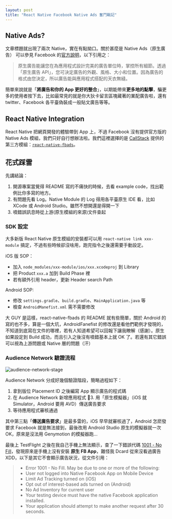 ```yaml
---
layout: post
title: "React Native Facebook Native Ads 奮鬥戰記"
---
```


## Native Ads?

文章標題就出現了兩次 Native，實在有點拗口。關於甚麼是 Native Ads（原生廣告） 可以參見 Facebook 的[官方說明](https://developers.facebook.com/docs/audience-network/native-ads)，以下引用之：

> 原生廣告能讓您在為應用程式設計完美的廣告單位時，掌控所有細節。透過「原生廣告 API」，您可決定廣告的外觀、風格、大小和位置。因為廣告的格式由您決定，所以廣告能與應用程式搭配的天衣無縫。

簡單來說就是「**將廣告和你的 App 更好的整合**」，以期能帶來**更多地的點擊**，~~騙~~更多的使用者按下去，比如最常見的就是你大狄卡留言區塊藏著的業配廣告啦，還有 twitter、Facebook 各平臺偽裝成一般貼文廣告等等。

## React Native Integration

React Native 把網頁開發的體驗帶到 App 上，不過 Facebook 沒有提供官方版的 Native Ads 模組，我們只好自行想辦法啦。我們這裡選擇的是 [CallStack](https://callstack.io) 提供的第三方模組：[`react-native-fbads`](https://github.com/callstack-io/react-native-fbads)。

## 花式踩雷

先講結論：

1. 開源專案當覺得 README 寫的不痛快的時候，去看 example code，找出範例比你多寫的地方。
2. 有問題先看 Log。Native Module 的 Log 得用各平臺原生 IDE 看，比如 XCode 或 Android Studio。雖然不想開還是得開一下
3. 噴錯誤訊息時從上游(原生模組的來源)文件查起

### SDK 設定

大多新版 React Native 原生模組的安裝都可以用 `react-native link xxx-module` 搞定，不過有些時候卻沒啥用，跑完指令之後還需要手動設定。

iOS 版 SOP：

* 加入 `node_modules/xxx-module/ios/xxx.xcodeproj` 到 Library
* 把 Product `xxx.a` 加到 Build Phase 裡
* 若有額外引用 header，更新 Header search Path

Android SOP:

* 修改 `settings.gradle`、`build.gradle`、`MainApplication.java` 等
* 檢查 `AndroidManefist.xml` 需不需要修改

大 GUY 是這樣，react-native-fbads 的 README 就有些簡單，關於 Android 的寫的也不多，算是一個大坑，AndroidFanefist 的修改還是看他們範例才發現的，不知道到底寫在文件的哪裡，若有人知道希望可以回報下讓我瞭解（感謝）。原生如果設定到 Build 成功，而且引入之後沒有噴錯基本上就 OK 了。若還有其它錯誤可以視為上游問題或 Native 層的問題（汗）

### Audience Network 驗證流程

![audience-network-stage](https://lh3.googleusercontent.com/wbd3rYblzS8AnyIt1KPeYJcJW3oKcmk55Fa2K5wZj5d6mIkJ4Ir627vhrE4f7b3ukiim7pI92nZhZADT4C7quX_siaYWwUEOS0xeqsGpkz9k0OBHg9KGp_4xlUx0osVB_HUO4ZBb4sdziMM0bMXP7UgT1WlXx1ysG1XTcN5EHeLdtpBzBq-YUnK3yZ_gSaPJo6CusCaehMkym9FRr4hRBjyfVol4tMwZdzmtALbKMqhaiqfDkYuX8vsEeDp9Og2WhZSdigzVH8Q085LBg2AV0aG3-c5OXna50HavXEiE_T5baB-zPKoWlKiqDgflAM32_Br9DcXGxdHh7FxA6u7yS5I7Zj_Q1w5Ff_6Eo7RufuwkjnTyDxq8Y_PexEU2QhQmYAMjFNLkCQlzxzV6BRtb8oDOFc5c20c1OI2k7gagkVwXeUKfA1RBjihghVrpVMhCSbHiGohKA2ntI8Il6iXqcABQ0MWU90EmXJZaEsO7D9UU0VwC_GFWAw4aYvRQCTw7hLAm9FTQvS4okPGR47OmJpyXrf7l0Qv8VrgCEiigZos6NfmGceeBRkj8xBhv63F7WjGmT_He5DUtk8I6yce6_WRh8XQ0HwKJnkX19EHZqk02oDxzqy9PTw=w801-h353-no)

Audience Network 分成好幾個驗證階段，簡略過程如下：

1. 拿到版位 Placement ID 之後編寫 App 顯示廣告的程式碼
2. 在 Audience Network 新增應用程式
3. 用「原生模擬器」（iOS 就 Simulator，Android 要用 AVD）傳送廣告要求
4. 等待應用程式審核通過

其中第三點「**傳送廣告要求**」是最多雷的，iOS 早早就審核過了，Android 怎麽發要求 Facebook 就是無法接到，最後改用 Android Studio 原生的模擬器就一次 OK，原來是沒法用 Genymotion 的模擬器跑...

最後上 TestFlight 之後在我自己手機上無法顯示，查了一下錯誤代碼 [1001 - No Fill](https://developers.facebook.com/docs/audience-network/testing)，發現原來是手機上沒有安裝 **原生 FB App**，難怪我 Dcard 從來沒看過廣告 XDD，以下是其它不會顯示廣告狀況，從文件引用：

> * Error 1001 - No Fill. May be due to one or more of the following:
> * User not logged into Native Facebook App on Mobile Device
> * Limit Ad Tracking turned on (iOS)
> * Opt out of interest-based ads turned on (Android)
> * No Ad Inventory for current user
> * Your testing device must have the native Facebook application installed.
> * Your application should attempt to make another request after 30 seconds.
